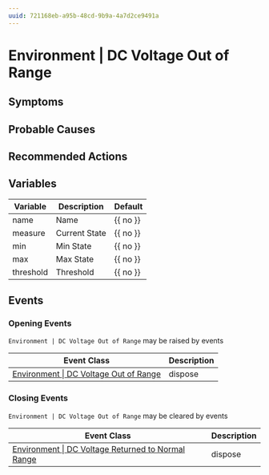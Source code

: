 ```yaml
---
uuid: 721168eb-a95b-48cd-9b9a-4a7d2ce9491a
---
```

# Environment | DC Voltage Out of Range

## Symptoms

## Probable Causes

## Recommended Actions

## Variables

Variable | Description | Default
--- | --- | ---
name | Name | {{ no }}
measure | Current State | {{ no }}
min | Min State | {{ no }}
max | Max State | {{ no }}
threshold | Threshold | {{ no }}

## Events

### Opening Events
`Environment | DC Voltage Out of Range` may be raised by events

Event Class | Description
--- | ---
[Environment \| DC Voltage Out of Range](../../event-classes/environment/dc-voltage-out-of-range.md) | dispose

### Closing Events
`Environment | DC Voltage Out of Range` may be cleared by events

Event Class | Description
--- | ---
[Environment \| DC Voltage Returned to Normal Range](../../event-classes/environment/dc-voltage-returned-to-normal-range.md) | dispose
